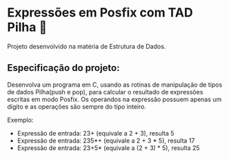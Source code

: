 # Expressões em Posfix com TAD Pilha 🔋
Projeto desenvolvido na matéria de Estrutura de Dados.

## Especificação do projeto:
Desenvolva um programa em C, usando as rotinas de manipulação de tipos de dados Pilha(push e pop), para calcular o resultado de expressões escritas em modo Posfix. 
Os operandos na expressão possuem apenas um dígito e as operações são sempre do tipo inteiro.

Exemplo:
- Expressão de entrada: 23+ (equivale a 2 + 3), resulta 5
- Expressão de entrada: 235*+ (equivale a 2 + 3 * 5), resulta 17
- Expressão de entrada: 23+5* (equivale a (2 + 3) * 5), resulta 25
